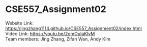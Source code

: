 # CSE557_Assignment02

Website Link: https://jingzhang1114.github.io/CSE557_Assignment02/index.html <br/>
Video Link: https://youtu.be/2omOuIaKlvM <br/>
Team members: Jing Zhang, Zifan Wan, Andy Kim
